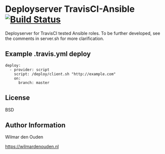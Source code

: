 Deployserver TravisCI-Ansible [![Build Status](https://travis-ci.org/wilmardo/ansible-travisci-deployserver.svg?branch=master)](https://travis-ci.org/wilmardo/ansible-travisci-deployserver)
=========

Deployserver for TravisCI tested Ansible roles. To be further developed, see the comments in server.sh for more clarification.

Example .travis.yml deploy
----------------
    deploy:
      - provider: script
        script: /deploy/client.sh "http://example.com"
        on:
          branch: master


License
-------

BSD

Author Information
------------------

Wilmar den Ouden

https://wilmardenouden.nl